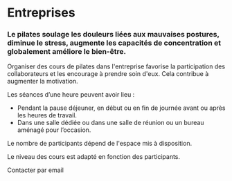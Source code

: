 # Entreprises

### Le pilates soulage les douleurs liées aux mauvaises postures, diminue le stress, augmente les capacités de concentration et globalement améliore le bien-être.

Organiser des cours de pilates dans l'entreprise favorise la participation des collaborateurs et les encourage à prendre soin d'eux. Cela contribue à augmenter la motivation.

Les séances d’une heure peuvent avoir lieu :

- Pendant la pause déjeuner, en début ou en fin de journée avant ou après les heures de travail.
- Dans une salle dédiée ou dans une salle de réunion ou un bureau aménagé pour l’occasion.

Le nombre de participants dépend de l'espace mis à disposition.

Le niveau des cours est adapté en fonction des participants.

<Button-link href="mailto:pilates@anne-gabrielle.com?&body=Bonjour, je souhaite prendre un cours de pilate en entreprise.">Contacter par email</Button-link>
